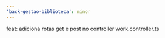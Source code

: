 ```yaml
---
'back-gestao-biblioteca': minor
---
```


feat: adiciona rotas get e post no controller work.controller.ts
